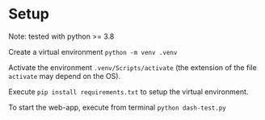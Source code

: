 # Setup 
Note: tested with python >= 3.8

Create a virtual environment `python -m venv .venv`

Activate the environment `.venv/Scripts/activate` (the extension of the file `activate` may depend on the OS).

Execute `pip install requirements.txt` to setup the virtual environment. 

To start the web-app, execute from terminal `python dash-test.py`



